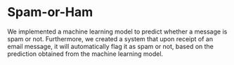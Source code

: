 # Spam-or-Ham
We implemented a machine learning model to predict whether a message is spam or not. Furthermore, we created a system that upon receipt of an email message, it will automatically flag it as spam or not, based on the prediction obtained from the machine learning model.
